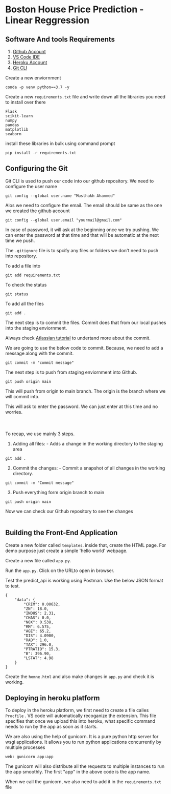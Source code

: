 # Boston House Price Prediction - Linear Reggression

## Software And tools Requirements

1. [Github Account](https://github.com)
2. [VS Code IDE](https://code.visualstudio.com/)
3. [Heroku Account](https://heroku.com)
4. [Git CLI](https://git-scm.com/downloads)


Create a new enviornment
```
conda -p venv python==3.7 -y
```

Create a new ```requirements.txt``` file and write down all the libraries you need to install over there
```
Flask
scikit-learn
numpy
pandas
matplotlib
seaborn
```
install these libraries in bulk using command prompt
```
pip install -r requirements.txt
```
## Configuring the Git
Git CLI is used to push our code into our github repository.
We need to configure the user name
```
git config --global user.name "Musthakh Ahammed"
```
Alos we need to configure the email. The email should be same as the one we created the github account
```
git config --global user.email "yourmail@gmail.com"
```
In case of password, it will ask at the beginning once we try pushing. We can enter the password at that time and that will be automatic at the next time we push.

The ```.gitignore``` file is to spcify any files or folders we don't need to push into repository. 

To add a file into
```
git add requirements.txt
```
To check the status
```
git status
```
To add all the files
```
git add .
```
The next step is to commit the files. 
Commit does that from our local pushes into the staging enviornment.

Always check [Atlassian tutorial](https://www.atlassian.com/git/tutorials/saving-changes/git-commit) to undertand more about the commit.

We are going to use the below code to commit. Because, we need to add a message along with the commit.
```
git commit -m "commit message"
```
The next step is to push from staging enviornment into Github.
```
git push origin main
```
This will push from origin to main branch. The origin is the branch where we will commit into. 

This will ask to enter the password. We can just enter at this time and no worries.
<br />
<br />
<br />
<br />
To recap, we use mainly 3 steps.
1. Adding all files: - Adds a change in the working directory to the staging area
``` 
git add .
 ```
2. Commit the changes: - Commit a snapshot of all changes in the working directory.
```
git commit -m "Commit message"
```
3. Push everything form origin branch to main
```
git push origin main
```


Now we can check our Github repository to see the changes
<br />
<br />

## Building the Front-End Application

Create a new folder called ```templates```. inside that, create the HTML page. For demo purpose just create a simple 'hello world' webpage.

Create a new file called ```app.py```.

Run the ```app.py```. Click on the URLto open in browser.

Test the predict_api is working using Postman. Use the below JSON format to test.
```
{
    "data": {
        "CRIM": 0.00632,
        "ZN": 18.0,
        "INDUS": 2.31,
        "CHAS": 0.0,
        "NOX": 0.538,
        "RM": 6.575,
        "AGE": 65.2,
        "DIS": 4.0900,
        "RAD": 1.0,
        "TAX": 296.0,
        "PTRATIO": 15.3,
        "B": 396.90,
        "LSTAT": 4.98
    }
}
```
Create the ```homne.html``` and also make changes in ```app.py``` and check it is working.


## Deploying in heroku platform

To deploy in the heroku platform, we first need to create a file calles ```Procfile``` . VS code will automatically recoganize the extension. This file specifies that once we upload this into heroku, what specific command needs to run by the app as soon as it starts.

We are also using the help of gunicorn. It is a pure python http server for wsgi applications. It allows you to run python applications concurrently by multiple processes
```
web: gunicorn app:app
```
The gunicorn will also distribute all the requests to multiple instances to run the app smoothly.
The first "app" in the above code is the app name.

When we call the gunicorn, we also need to add it in the ```requirements.txt``` file